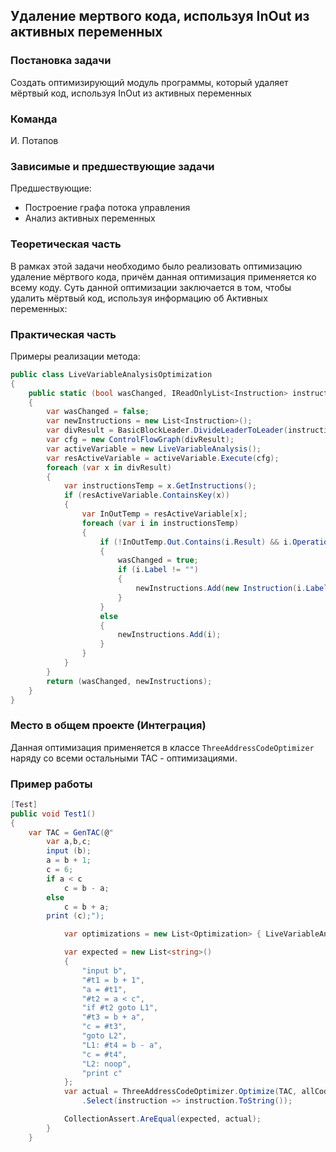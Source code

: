 ## Удаление мертвого кода, используя InOut из активных переменных

### Постановка задачи
Создать оптимизирующий модуль программы, который удаляет мёртвый код, используя InOut из активных переменных

### Команда
И. Потапов

### Зависимые и предшествующие задачи
Предшествующие:

- Построение графа потока управления
- Анализ активных переменных

### Теоретическая часть
В рамках этой задачи необходимо было реализовать оптимизацию удаление мёртвого кода, причём данная оптимизация применяется ко всему коду. Суть данной оптимизации заключается в том, чтобы удалить мёртвый код, используя информацию об Активных переменных:

### Практическая часть
Примеры реализации метода:

```csharp
public class LiveVariableAnalysisOptimization
{
    public static (bool wasChanged, IReadOnlyList<Instruction> instructions) LiveVariableDeleteDeadCode(IReadOnlyList<Instruction> instructions)
    {
        var wasChanged = false;
        var newInstructions = new List<Instruction>();
        var divResult = BasicBlockLeader.DivideLeaderToLeader(instructions);
        var cfg = new ControlFlowGraph(divResult);
        var activeVariable = new LiveVariableAnalysis();
        var resActiveVariable = activeVariable.Execute(cfg);
        foreach (var x in divResult)
        {
            var instructionsTemp = x.GetInstructions();
            if (resActiveVariable.ContainsKey(x))
            {
                var InOutTemp = resActiveVariable[x];
                foreach (var i in instructionsTemp)
                {
                    if (!InOutTemp.Out.Contains(i.Result) && i.Operation == "assign" && i.Argument1 != i.Result)
                    {
                        wasChanged = true;
                        if (i.Label != "")
                        {
                            newInstructions.Add(new Instruction(i.Label, "noop", "", "", ""));
                        }
                    }
                    else
                    {
                        newInstructions.Add(i);
                    }
                }
            }
        }
        return (wasChanged, newInstructions);
    }
}
```

### Место в общем проекте (Интеграция)
Данная оптимизация применяется в классе `ThreeAddressCodeOptimizer` наряду со всеми остальными TAC - оптимизациями.

### Пример работы

```csharp
[Test]
public void Test1()
{
    var TAC = GenTAC(@"
        var a,b,c;
        input (b);
        a = b + 1;
        c = 6;
        if a < c
            c = b - a;
        else
            c = b + a;
        print (c);");

            var optimizations = new List<Optimization> { LiveVariableAnalysisOptimization.LiveVariableDeleteDeadCode };

            var expected = new List<string>()
            {
                "input b",
                "#t1 = b + 1",
                "a = #t1",
                "#t2 = a < c",
                "if #t2 goto L1",
                "#t3 = b + a",
                "c = #t3",
                "goto L2",
                "L1: #t4 = b - a",
                "c = #t4",
                "L2: noop",
                "print c"
            };
            var actual = ThreeAddressCodeOptimizer.Optimize(TAC, allCodeOptimizations: optimizations)
                .Select(instruction => instruction.ToString());

            CollectionAssert.AreEqual(expected, actual);
        }
    }
```
